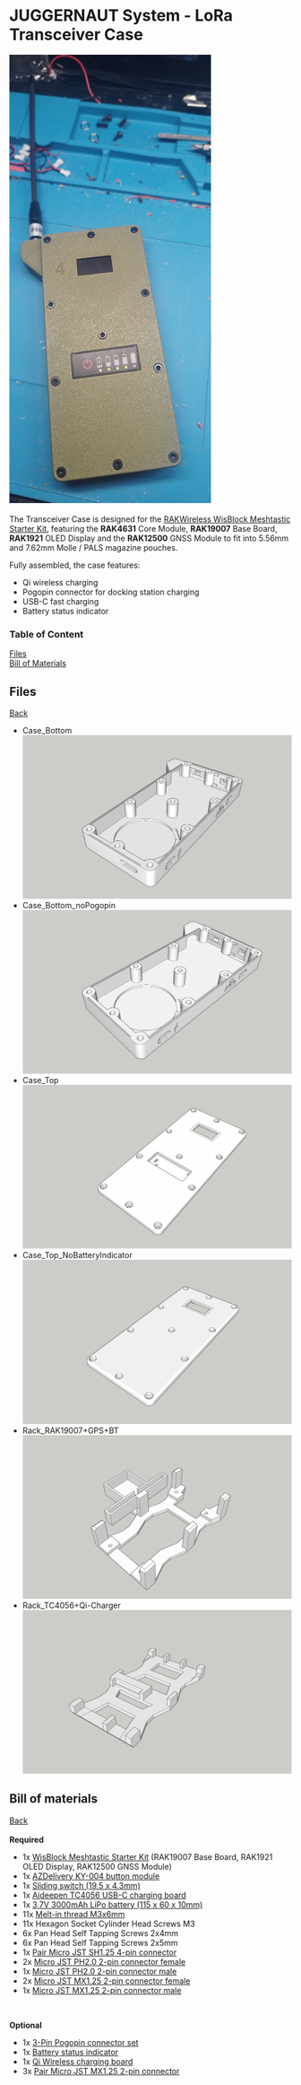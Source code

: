 # JUGGERNAUT System - LoRa Transceiver Case

![](https://github.com/audiocustoms/LoRa-Transceiver-Case/blob/main/RAK%20Wireless/RAK19007/MagPouch%20Case/Pics/Assembly/img_20250206_002706.jpg.png)
</br>
</br>
The Transceiver Case is designed for the [RAKWireless WisBlock Meshtastic Starter Kit](https://store.rakwireless.com/products/wisblock-meshtastic-starter-kit?variant=43884034621638), featuring the **RAK4631** Core Module, **RAK19007** Base Board, **RAK1921** OLED Display and the **RAK12500** GNSS Module to fit into 5.56mm and 7.62mm Molle / PALS magazine pouches.

Fully assembled, the case features:
* Qi wireless charging
* Pogopin connector for docking station charging
* USB-C fast charging
* Battery status indicator
<a name="top"></a>
### **Table of Content**
[Files](#Files)</br>
[Bill of Materials](#bom)
<a name="Files"></a>
## Files
[Back](#top)
* Case_Bottom
![](https://github.com/audiocustoms/LoRa-Transceiver-Case/blob/main/RAK%20Wireless/RAK19007/MagPouch%20Case/Pics/Model/Case_Bottom_01.jpg)
* Case_Bottom_noPogopin
![](https://github.com/audiocustoms/LoRa-Transceiver-Case/blob/main/RAK%20Wireless/RAK19007/MagPouch%20Case/Pics/Model/Case_Bottom_noPogopin_01.jpg)
* Case_Top
![](https://github.com/audiocustoms/LoRa-Transceiver-Case/blob/main/RAK%20Wireless/RAK19007/MagPouch%20Case/Pics/Model/Case_Top_01.jpg)
* Case_Top_NoBatteryIndicator
![](https://github.com/audiocustoms/LoRa-Transceiver-Case/blob/main/RAK%20Wireless/RAK19007/MagPouch%20Case/Pics/Model/Case_Top_noBatteryIndicator_01.jpg)
* Rack_RAK19007+GPS+BT
![](https://github.com/audiocustoms/LoRa-Transceiver-Case/blob/main/RAK%20Wireless/RAK19007/MagPouch%20Case/Pics/Model/Rack_RAK19007%2BGPS%2BBT_01.jpg)
* Rack_TC4056+Qi-Charger
![](https://github.com/audiocustoms/LoRa-Transceiver-Case/blob/main/RAK%20Wireless/RAK19007/MagPouch%20Case/Pics/Model/Rack_TC4056%2BQi-Charger.jpg)
<a name="bom"></a>
## Bill of materials
[Back](#top)</br></br>
**Required**
- 1x [WisBlock Meshtastic Starter Kit](https://store.rakwireless.com/products/wisblock-meshtastic-starter-kit?variant=43884034621638)  (RAK19007 Base Board, RAK1921 OLED Display, RAK12500 GNSS Module)
- 1x [AZDelivery KY-004 button module](https://www.amazon.de/AZDelivery-KY-004-Taster-Modul-Parent/dp/B089QK4XLR?th=1)
- 1x [Sliding switch (19.5 x 4.3mm)](https://www.amazon.de/dp/B0BTM3WQXN)
- 1x [Aideepen TC4056 USB-C charging board](https://www.amazon.de/dp/B0BZSB3SBN)
- 1x [3,7V 3000mAh LiPo battery (115 x 60 x 10mm)](https://www.amazon.de/dp/B0D56KJ4C1)
- 11x [Melt-in thread M3x6mm](https://www.amazon.de/dp/B0BZVGQ91H)
- 11x Hexagon Socket Cylinder Head Screws M3
- 6x Pan Head Self Tapping Screws 2x4mm
- 6x Pan Head Self Tapping Screws 2x5mm
- 1x [Pair Micro JST SH1.25 4-pin connector](https://www.amazon.de/vuniversum-1-25mm-Female-Stecker-Kupplung/dp/B0BNF8949T)
- 2x [Micro JST PH2.0 2-pin connector female](https://www.amazon.de/St%C3%BCck-JST-PH-Stecker-Buchsenkabel-Inductrix/dp/B07NWD5NTN)
- 1x [Micro JST PH2.0 2-pin connector male](https://www.amazon.de/St%C3%BCck-JST-PH-Stecker-Buchsenkabel-Inductrix/dp/B07NWD5NTN)
- 2x [Micro JST MX1.25 2-pin connector female](https://www.amazon.de/Elektronik-M%C3%A4nnlichen-Weiblichen-Steckverbinder-Stecker/dp/B06WGM9W7S)
- 1x [Micro JST MX1.25 2-pin connector male](https://www.amazon.de/Elektronik-M%C3%A4nnlichen-Weiblichen-Steckverbinder-Stecker/dp/B06WGM9W7S)
</br>

**Optional**
- 1x [3-Pin Pogopin connector set](https://www.amazon.de/dp/B0B1771YT4)
- 1x [Battery status indicator](https://de.aliexpress.com/item/1005007063123600.html)
- 1x [Qi Wireless charging board](https://de.aliexpress.com/item/1005006476972664.html)
- 3x [Pair Micro JST MX1.25 2-pin connector](https://www.amazon.de/Elektronik-M%C3%A4nnlichen-Weiblichen-Steckverbinder-Stecker/dp/B06WGM9W7S)
